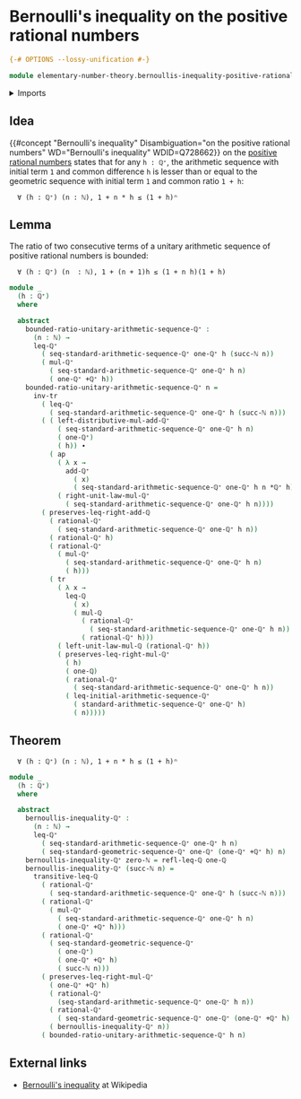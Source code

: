 # Bernoulli's inequality on the positive rational numbers

```agda
{-# OPTIONS --lossy-unification #-}

module elementary-number-theory.bernoullis-inequality-positive-rational-numbers where
```

<details><summary>Imports</summary>

```agda
open import elementary-number-theory.arithmetic-sequences-positive-rational-numbers
open import elementary-number-theory.geometric-sequences-positive-rational-numbers
open import elementary-number-theory.inequality-rational-numbers
open import elementary-number-theory.multiplication-rational-numbers
open import elementary-number-theory.multiplicative-group-of-positive-rational-numbers
open import elementary-number-theory.natural-numbers
open import elementary-number-theory.positive-rational-numbers
open import elementary-number-theory.rational-numbers
open import elementary-number-theory.strict-inequality-rational-numbers

open import foundation.action-on-identifications-functions
open import foundation.binary-transport
open import foundation.dependent-pair-types
open import foundation.function-extensionality
open import foundation.function-types
open import foundation.identity-types
open import foundation.propositional-truncations
open import foundation.transport-along-identifications
open import foundation.universe-levels

open import group-theory.groups
```

</details>

## Idea

{{#concept "Bernoulli's inequality" Disambiguation="on the positive rational numbers" WD="Bernoulli's inequality" WDID=Q728662}}
on the
[positive rational numbers](elementary-number-theory.positive-rational-numbers.md)
states that for any `h : ℚ⁺`, the arithmetic sequence with initial term `1` and
common difference `h` is lesser than or equal to the geometric sequence with
initial term `1` and common ratio `1 + h`:

```text
  ∀ (h : ℚ⁺) (n : ℕ), 1 + n * h ≤ (1 + h)ⁿ
```

## Lemma

The ratio of two consecutive terms of a unitary arithmetic sequence of positive
rational numbers is bounded:

```text
  ∀ (h : ℚ⁺) (n  : ℕ), 1 + (n + 1)h ≤ (1 + n h)(1 + h)
```

```agda
module _
  (h : ℚ⁺)
  where

  abstract
    bounded-ratio-unitary-arithmetic-sequence-ℚ⁺ :
      (n : ℕ) →
      leq-ℚ⁺
        ( seq-standard-arithmetic-sequence-ℚ⁺ one-ℚ⁺ h (succ-ℕ n))
        ( mul-ℚ⁺
          ( seq-standard-arithmetic-sequence-ℚ⁺ one-ℚ⁺ h n)
          ( one-ℚ⁺ +ℚ⁺ h))
    bounded-ratio-unitary-arithmetic-sequence-ℚ⁺ n =
      inv-tr
        ( leq-ℚ⁺
          ( seq-standard-arithmetic-sequence-ℚ⁺ one-ℚ⁺ h (succ-ℕ n)))
        ( ( left-distributive-mul-add-ℚ⁺
            ( seq-standard-arithmetic-sequence-ℚ⁺ one-ℚ⁺ h n)
            ( one-ℚ⁺)
            ( h)) ∙
          ( ap
            ( λ x →
              add-ℚ⁺
                ( x)
                ( seq-standard-arithmetic-sequence-ℚ⁺ one-ℚ⁺ h n *ℚ⁺ h))
            ( right-unit-law-mul-ℚ⁺
              ( seq-standard-arithmetic-sequence-ℚ⁺ one-ℚ⁺ h n))))
        ( preserves-leq-right-add-ℚ
          ( rational-ℚ⁺
            ( seq-standard-arithmetic-sequence-ℚ⁺ one-ℚ⁺ h n))
          ( rational-ℚ⁺ h)
          ( rational-ℚ⁺
            ( mul-ℚ⁺
              ( seq-standard-arithmetic-sequence-ℚ⁺ one-ℚ⁺ h n)
              ( h)))
          ( tr
            ( λ x →
              leq-ℚ
                ( x)
                ( mul-ℚ
                  ( rational-ℚ⁺
                    ( seq-standard-arithmetic-sequence-ℚ⁺ one-ℚ⁺ h n))
                  ( rational-ℚ⁺ h)))
            ( left-unit-law-mul-ℚ (rational-ℚ⁺ h))
            ( preserves-leq-right-mul-ℚ⁺
              ( h)
              ( one-ℚ)
              ( rational-ℚ⁺
                ( seq-standard-arithmetic-sequence-ℚ⁺ one-ℚ⁺ h n))
              ( leq-initial-arithmetic-sequence-ℚ⁺
                ( standard-arithmetic-sequence-ℚ⁺ one-ℚ⁺ h)
                ( n)))))
```

## Theorem

```text
  ∀ (h : ℚ⁺) (n : ℕ), 1 + n * h ≤ (1 + h)ⁿ
```

```agda
module _
  (h : ℚ⁺)
  where

  abstract
    bernoullis-inequality-ℚ⁺ :
      (n : ℕ) →
      leq-ℚ⁺
        ( seq-standard-arithmetic-sequence-ℚ⁺ one-ℚ⁺ h n)
        ( seq-standard-geometric-sequence-ℚ⁺ one-ℚ⁺ (one-ℚ⁺ +ℚ⁺ h) n)
    bernoullis-inequality-ℚ⁺ zero-ℕ = refl-leq-ℚ one-ℚ
    bernoullis-inequality-ℚ⁺ (succ-ℕ n) =
      transitive-leq-ℚ
        ( rational-ℚ⁺
          ( seq-standard-arithmetic-sequence-ℚ⁺ one-ℚ⁺ h (succ-ℕ n)))
        ( rational-ℚ⁺
          ( mul-ℚ⁺
            ( seq-standard-arithmetic-sequence-ℚ⁺ one-ℚ⁺ h n)
            ( one-ℚ⁺ +ℚ⁺ h)))
        ( rational-ℚ⁺
          ( seq-standard-geometric-sequence-ℚ⁺
            ( one-ℚ⁺)
            ( one-ℚ⁺ +ℚ⁺ h)
            ( succ-ℕ n)))
        ( preserves-leq-right-mul-ℚ⁺
          ( one-ℚ⁺ +ℚ⁺ h)
          ( rational-ℚ⁺
            (seq-standard-arithmetic-sequence-ℚ⁺ one-ℚ⁺ h n))
          ( rational-ℚ⁺
            ( seq-standard-geometric-sequence-ℚ⁺ one-ℚ⁺ (one-ℚ⁺ +ℚ⁺ h) n))
          ( bernoullis-inequality-ℚ⁺ n))
        ( bounded-ratio-unitary-arithmetic-sequence-ℚ⁺ h n)
```

## External links

- [Bernoulli's inequality](https://en.wikipedia.org/wiki/Bernoulli%27s_inequality)
  at Wikipedia
